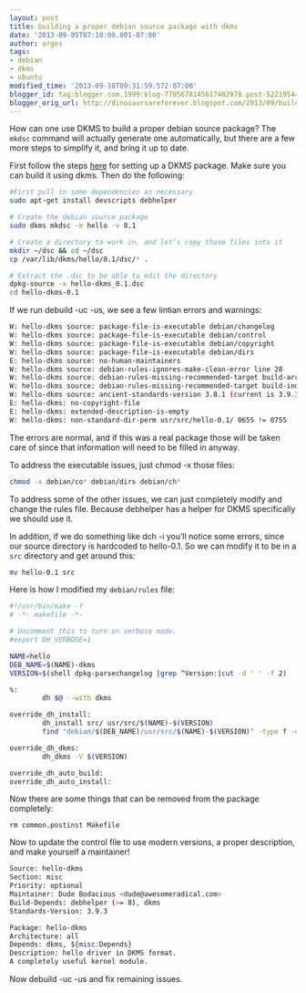 ```yaml
---
layout: post
title: building a proper debian source package with dkms
date: '2013-09-05T07:10:00.001-07:00'
author: arges
tags:
- debian
- dkms
- ubuntu
modified_time: '2013-09-10T09:31:59.572-07:00'
blogger_id: tag:blogger.com,1999:blog-7705678145617402978.post-5221954440630906155
blogger_orig_url: http://dinosaursareforever.blogspot.com/2013/09/building-proper-debian-source-package.html
---
```


How can one use DKMS to build a proper debian source package? The `mkdsc`
command will actually generate one automatically, but there are a few more
steps to simplify it, and bring it up to date.

First follow the steps [here][1] for setting up a DKMS package. Make sure you
can build it using dkms. Then do the following:

~~~bash
#First pull in some dependencies as necessary
sudo apt-get install devscripts debhelper

# Create the debian source package
sudo dkms mkdsc -m hello -v 0.1

# Create a directory to work in, and let’s copy those files into it
mkdir ~/dsc && cd ~/dsc
cp /var/lib/dkms/hello/0.1/dsc/* .

# Extract the .dsc to be able to edit the directory
dpkg-source -x hello-dkms_0.1.dsc 
cd hello-dkms-0.1
~~~

If we run debuild -uc -us, we see a few lintian errors and warnings:

~~~bash
W: hello-dkms source: package-file-is-executable debian/changelog
W: hello-dkms source: package-file-is-executable debian/control
W: hello-dkms source: package-file-is-executable debian/copyright
W: hello-dkms source: package-file-is-executable debian/dirs
E: hello-dkms source: no-human-maintainers
W: hello-dkms source: debian-rules-ignores-make-clean-error line 28
W: hello-dkms source: debian-rules-missing-recommended-target build-arch
W: hello-dkms source: debian-rules-missing-recommended-target build-indep
W: hello-dkms source: ancient-standards-version 3.8.1 (current is 3.9.3)
E: hello-dkms: no-copyright-file
E: hello-dkms: extended-description-is-empty
W: hello-dkms: non-standard-dir-perm usr/src/hello-0.1/ 0655 != 0755
~~~

The errors are normal, and if this was a real package those will be taken care
of since that information will need to be filled in anyway.

To address the executable issues, just chmod -x those files:

~~~bash
chmod -x debian/co* debian/dirs debian/ch*
~~~

To address some of the other issues, we can just completely modify and change
the rules file. Because debhelper has a helper for DKMS specifically we should
use it.

In addition, if we do something like dch -i you’ll notice some errors, since
our source directory is hardcoded to hello-0.1. So we can modify it to be in a
`src` directory and get around this:

~~~bash
mv hello-0.1 src
~~~

Here is how I modified my `debian/rules` file:

~~~bash
#!/usr/bin/make -f
# -*- makefile -*-

# Uncomment this to turn on verbose mode.
#export DH_VERBOSE=1

NAME=hello
DEB_NAME=$(NAME)-dkms
VERSION=$(shell dpkg-parsechangelog |grep ^Version:|cut -d ' ' -f 2)

%:
        dh $@ --with dkms

override_dh_install:
        dh_install src/ usr/src/$(NAME)-$(VERSION)
        find "debian/$(DEB_NAME)/usr/src/$(NAME)-$(VERSION)" -type f -exec chmod 644 {} \;

override_dh_dkms:
        dh_dkms -V $(VERSION)

override_dh_auto_build:
override_dh_auto_install:
~~~

Now there are some things that can be removed from the package completely:

~~~
rm common.postinst Makefile
~~~

Now to update the control file to use modern versions, a proper description,
and make yourself a maintainer!

~~~bash
Source: hello-dkms
Section: misc
Priority: optional
Maintainer: Dude Bodacious <dude@awesomeradical.com>
Build-Depends: debhelper (>= 8), dkms
Standards-Version: 3.9.3

Package: hello-dkms
Architecture: all
Depends: dkms, ${misc:Depends}
Description: hello driver in DKMS format.
A completely useful kernel module.
~~~

Now debuild -uc -us and fix remaining issues.

[1]: https://wiki.ubuntu.com/Kernel/Dev/DKMSPackaging
[2]: https://help.ubuntu.com/community/Kernel/DkmsDriverPackage
[3]: http://basilevsthecat.blogspot.com/2011/11/how-to-build-dkms-debian-package.html


